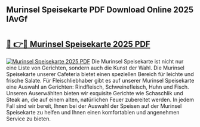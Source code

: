 ## Murinsel Speisekarte PDF Download Online 2025 IAvGf

# <h2><a href="http://gc882b9.nevu.top/?p=Murinsel+Speisekarte">🔗 👉🔴 Murinsel Speisekarte 2025 PDF</a></h2>

[![Murinsel Speisekarte 2025 PDF](https://i.imgur.com/dBaPXMq.png)](http://gc882b9.nevu.top/?p=Murinsel+Speisekarte)
Die Murinsel Speisekarte ist nicht nur eine Liste von Gerichten, sondern auch die Kunst der Wahl. Die Murinsel Speisekarte unserer Cafeteria bietet einen speziellen Bereich für leichte und frische Salate. Für Fleischliebhaber gibt es auf unserer Murinsel Speisekarte eine Auswahl an Gerichten: Rindfleisch, Schweinefleisch, Huhn und Fisch. Unseren Auserwählten bieten wir exquisite Gerichte wie Schaschlik und Steak an, die auf einem alten, natürlichen Feuer zubereitet werden. In jedem Fall sind wir bereit, Ihnen bei der Auswahl der Speisen auf der Murinsel Speisekarte zu helfen und Ihnen einen komfortablen und angenehmen Service zu bieten.
